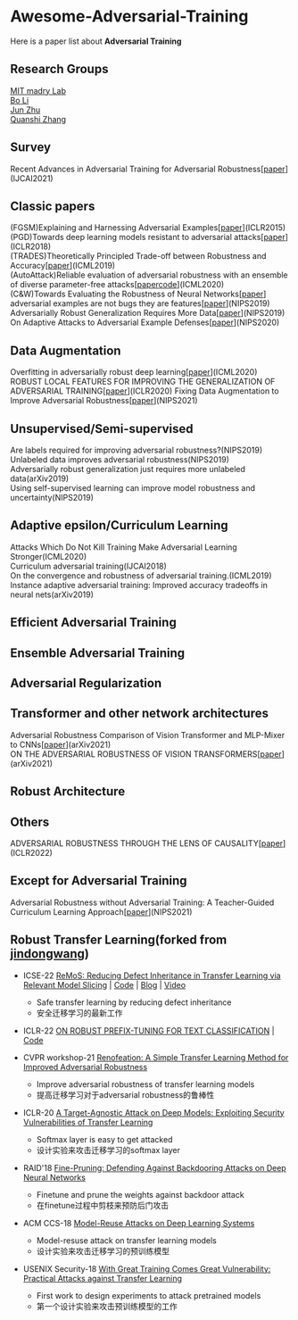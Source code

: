 # Awesome-Adversarial-Training
Here is a paper list about **Adversarial Training**
## Research Groups
[MIT madry Lab](http://madry-lab.ml/)    
[Bo Li](https://aisecure.github.io/)    
[Jun Zhu](https://ml.cs.tsinghua.edu.cn/~jun/index.shtml)    
[Quanshi Zhang](http://qszhang.com/)

## Survey
Recent Advances in Adversarial Training for Adversarial Robustness[[paper](https://www.ijcai.org/proceedings/2021/0591.pdf)](IJCAI2021)  

## Classic papers
    
(FGSM)Explaining and Harnessing Adversarial Examples[[paper](https://arxiv.org/abs/1412.6572)](ICLR2015)    
(PGD)Towards deep learning models resistant to adversarial attacks[[paper](https://arxiv.org/pdf/1706.06083.pdf)](ICLR2018)    
(TRADES)Theoretically Principled Trade-off between Robustness and Accuracy[[paper](https://arxiv.org/pdf/1901.08573.pdf)](ICML2019)    
(AutoAttack)Reliable evaluation of adversarial robustness with an ensemble of diverse parameter-free attacks[[paper](https://arxiv.org/abs/2003.01690)[code](https://github.com/fra31/auto-attack)](ICML2020)        
(C&W)Towards Evaluating the Robustness of Neural Networks[[paper](https://arxiv.org/pdf/1608.04644.pdf)]    
adversarial examples are not bugs they are features[[paper](https://arxiv.org/abs/1905.02175)](NIPS2019)    
Adversarially Robust Generalization Requires More Data[[paper](https://proceedings.neurips.cc/paper/2018/file/f708f064faaf32a43e4d3c784e6af9ea-Paper.pdf)](NIPS2019)    
On Adaptive Attacks to Adversarial Example Defenses[[paper](https://arxiv.org/pdf/2002.08347.pdf)](NIPS2020)    

## Data Augmentation
Overfitting in adversarially robust deep learning[[paper](https://arxiv.org/pdf/2002.11569.pdf)](ICML2020)    
ROBUST LOCAL FEATURES FOR IMPROVING THE GENERALIZATION OF ADVERSARIAL TRAINING[[paper](https://arxiv.org/pdf/1909.10147.pdf)](ICLR2020)
Fixing Data Augmentation to Improve Adversarial Robustness[[paper](https://arxiv.org/pdf/2103.01946.pdf)](NIPS2021)
## Unsupervised/Semi-supervised
Are labels required for improving adversarial robustness?(NIPS2019)    
Unlabeled data improves adversarial robustness(NIPS2019)    
Adversarially robust generalization just requires more unlabeled data(arXiv2019)    
Using self-supervised learning can improve model robustness and uncertainty(NIPS2019)
## Adaptive epsilon/Curriculum Learning
Attacks Which Do Not Kill Training Make Adversarial Learning Stronger(ICML2020)   
Curriculum adversarial training(IJCAI2018)   
On the convergence and robustness of adversarial training.(ICML2019)  
Instance adaptive adversarial training: Improved accuracy tradeoffs in neural nets(arXiv2019)    

## Efficient Adversarial Training
## Ensemble Adversarial Training
## Adversarial Regularization
## Transformer and other network architectures
Adversarial Robustness Comparison of Vision Transformer and MLP-Mixer to CNNs[[paper](https://arxiv.org/pdf/2110.02797.pdf)](arXiv2021)         
ON THE ADVERSARIAL ROBUSTNESS OF VISION TRANSFORMERS[[paper](https://arxiv.org/pdf/2103.15670.pdf)](arXiv2021)     
## Robust Architecture
## Others
ADVERSARIAL ROBUSTNESS THROUGH THE LENS OF CAUSALITY[[paper](https://openreview.net/pdf?id=cZAi1yWpiXQ)](ICLR2022)
## Except for Adversarial Training
Adversarial Robustness without Adversarial Training: A Teacher-Guided Curriculum Learning Approach[[paper](https://openreview.net/forum?id=MqCzSKCQ1QB)](NIPS2021)
## Robust Transfer Learning(forked from [jindongwang](https://github.com/jindongwang/transferlearning))
- ICSE-22 [ReMoS: Reducing Defect Inheritance in Transfer Learning via Relevant Model Slicing](https://link.zhihu.com/?target=https%3A//jd92.wang/assets/files/icse22-remos.pdf) | [Code](https://github.com/ziqi-zhang/ReMoS_artifact) | [Blog](https://zhuanlan.zhihu.com/p/446453487) | [Video](https://www.bilibili.com/video/BV1mi4y1C7bP)
  - Safe transfer learning by reducing defect inheritance
  - 安全迁移学习的最新工作
- ICLR-22 [ON ROBUST PREFIX-TUNING FOR TEXT CLASSIFICATION](https://openreview.net/pdf?id=eBCmOocUejf) | [Code](https://github.com/minicheshire/Robust-Prefix-Tuning)
- CVPR workshop-21 [Renofeation: A Simple Transfer Learning Method for Improved Adversarial Robustness](https://openaccess.thecvf.com/content/CVPR2021W/TCV/html/Chin_Renofeation_A_Simple_Transfer_Learning_Method_for_Improved_Adversarial_Robustness_CVPRW_2021_paper.html)
  - Improve adversarial robustness of transfer learning models
  - 提高迁移学习对于adversarial robustness的鲁棒性

- ICLR-20 [A Target-Agnostic Attack on Deep Models: Exploiting Security Vulnerabilities of Transfer Learning](https://openreview.net/forum?id=BylVcTNtDS)
  - Softmax layer is easy to get attacked
  - 设计实验来攻击迁移学习的softmax layer

- RAID'18 [Fine-Pruning: Defending Against Backdooring Attacks on Deep Neural Networks](https://link.springer.com/chapter/10.1007/978-3-030-00470-5_13)
  - Finetune and prune the weights against backdoor attack
  - 在finetune过程中剪枝来预防后门攻击

- ACM CCS-18 [Model-Reuse Attacks on Deep Learning Systems](https://dl.acm.org/doi/10.1145/3243734.3243757)
  - Model-resuse attack on transfer learning models
  - 设计实验来攻击迁移学习的预训练模型

- USENIX Security-18 [With Great Training Comes Great Vulnerability: Practical Attacks against Transfer Learning](https://www.usenix.org/system/files/conference/usenixsecurity18/sec18-wang.pdf)
  - First work to design experiments to attack pretrained models
  - 第一个设计实验来攻击预训练模型的工作
